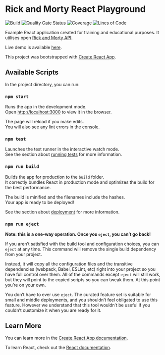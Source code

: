 # Rick and Morty React Playground

[![Build](https://github.com/dawidczarczynski/rick-and-morty-playground/actions/workflows/deployment.yaml/badge.svg)](https://github.com/dawidczarczynski/rick-and-morty-playground/actions/workflows/deployment.yaml)
[![Quality Gate Status](https://sonarcloud.io/api/project_badges/measure?project=dawidczarczynski_rick-and-morty-playground&metric=alert_status)](https://sonarcloud.io/summary/new_code?id=dawidczarczynski_rick-and-morty-playground)
[![Coverage](https://sonarcloud.io/api/project_badges/measure?project=dawidczarczynski_rick-and-morty-playground&metric=coverage)](https://sonarcloud.io/summary/new_code?id=dawidczarczynski_rick-and-morty-playground)
[![Lines of Code](https://sonarcloud.io/api/project_badges/measure?project=dawidczarczynski_rick-and-morty-playground&metric=ncloc)](https://sonarcloud.io/summary/new_code?id=dawidczarczynski_rick-and-morty-playground)

Example React application created for training and educational purposes.
It utilises open [Rick and Morty API](https://rickandmortyapi.com/documentation).

Live demo is available [here](https://dawidczarczynski.github.io/rick-and-morty-playground/).

This project was bootstrapped with [Create React App](https://github.com/facebook/create-react-app).

## Available Scripts

In the project directory, you can run:

### `npm start`

Runs the app in the development mode.\
Open [http://localhost:3000](http://localhost:3000) to view it in the browser.

The page will reload if you make edits.\
You will also see any lint errors in the console.

### `npm test`

Launches the test runner in the interactive watch mode.\
See the section about [running tests](https://facebook.github.io/create-react-app/docs/running-tests) for more information.

### `npm run build`

Builds the app for production to the `build` folder.\
It correctly bundles React in production mode and optimizes the build for the best performance.

The build is minified and the filenames include the hashes.\
Your app is ready to be deployed!

See the section about [deployment](https://facebook.github.io/create-react-app/docs/deployment) for more information.

### `npm run eject`

**Note: this is a one-way operation. Once you `eject`, you can’t go back!**

If you aren’t satisfied with the build tool and configuration choices, you can `eject` at any time. This command will remove the single build dependency from your project.

Instead, it will copy all the configuration files and the transitive dependencies (webpack, Babel, ESLint, etc) right into your project so you have full control over them. All of the commands except `eject` will still work, but they will point to the copied scripts so you can tweak them. At this point you’re on your own.

You don’t have to ever use `eject`. The curated feature set is suitable for small and middle deployments, and you shouldn’t feel obligated to use this feature. However we understand that this tool wouldn’t be useful if you couldn’t customize it when you are ready for it.

## Learn More

You can learn more in the [Create React App documentation](https://facebook.github.io/create-react-app/docs/getting-started).

To learn React, check out the [React documentation](https://reactjs.org/).
